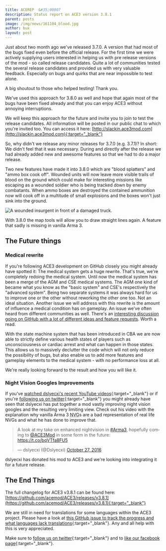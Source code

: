 ```yaml
---
title: ACEREP  &#35;00007
description: Status report on ACE3 version 3.8.1
parent: posts
image: /img/news/161104_blood.jpg
author: bux
layout: post
---
```


Just about two month ago we've released 3.7.0. A version that had most of the bugs fixed even before the official release. For the first time we were actively supplying users interested in helping us with pre release versions of the mod - so called release candidates. Quite a lot of communities tested the several release candidates and provided us with very valuable feedback. Especially on bugs and quirks that are near impossible to test alone.

<!--more-->

A big shoutout to those who helped testing! Thank you.

We've used this approach for 3.8.0 as well and hope that again most of the bugs have been fixed already and that you can enjoy ACE3 without annoying interruptions.

We will keep this approach for the future and invite you to join to test the release candidates. All information will be posted in our public chat to which you're invited too. You can access it here: [http://slackin.ace3mod.com](http://slackin.ace3mod.com){:target="_blank"} 

So, why didn't we release any minor releases for 3.7.0 (e.g. 3.7.1)? In short: We didn't feel that it was necessary. During and directly after the release we had already added new and awesome features so that we had to do a major release.

Two new features have made it into 3.8.0 which are "blood splatters" and "ammo box cook off".
Wounded units will now leave more visible trails of blood on the ground which could make for interesting missions like escaping as a wounded soldier who is being tracked down by enemy combatants.
When ammo boxes are destroyed the contained ammunition now will cook off in a multitude of small explosions and the boxes won't just sink into the ground.

<div class="row">
    <div class="small-12 columns">
        <img src="{{site.baseUrl}}/img/news/161104_blood.jpg" alt="A wounded insurgent in front of a damaged truck."/>
    </div>
</div>

With 3.8.0 the map tools will allow you to draw straight lines again. A feature that sadly is missing in vanilla Arma 3.

## The Future things

### Medical rewrite

If you're following ACE3 development on GitHub closely you might already have spotted it: The medical system gets a huge rewrite. That's true, we're completely redoing the medical system. Until now the medical system has been a merge of the AGM and CSE medical systems. The AGM one kind of became what you know as the "basic system" and CSE's respectively the "advanced system". Being two separate systems it was always hard for us to improve one or the other without reworking the other one too. Not an ideal situation. Another issue we will address with this rewrite is the amount of influence a medical condition has on gameplay. An issue we've often heard from different communities as well. There's an [interesting discussion going on GitHub with a lot of different ideas and feature requests](https://github.com/acemod/ACE3/issues/3134{:target="_blank"}). Worth a read.

With the state machine system that has been introduced in CBA we are now able to strictly define various health states of players such as unconsciousness or cardiac arrest and what can happen in those states. This allows us to massively declutter the code which will not only reduce the possibility of bugs, but also enable us to add more features and gameplay elements to the medical system - with no performance loss at all.

We're really looking forward to the result and how you will like it.

### Night Vision Googles Improvements

If you've [watched dslyecxi's recent YouTube videos](https://www.youtube.com/user/Dslyecxi){:target="_blank"} or if you're [following us on twitter](https://twitter.com/intent/follow?screen_name=ace3mod&tw_p=followbutton){:target="_blank"} you might already have seen that dslyecxi has put together a mod vastly improving night vision googles and the resulting very limiting view. Check out his video with the explanation why vanilla Arma 3 <abbr title="Night Vision Goggles">NVG</abbr>s are a bad representation of real life NVGs and what he has done to improve that.

<blockquote class="twitter-tweet" data-lang="en"><p lang="en" dir="ltr">A look at my take on enhanced nightvision in <a href="https://twitter.com/hashtag/Arma3?src=hash">#Arma3</a>, hopefully coming to <a href="https://twitter.com/ACE3Mod">@ACE3Mod</a> in some form in the future: <a href="https://t.co/bqVTfa8FU5">https://t.co/bqVTfa8FU5</a></p>&mdash; dslyecxi (@Dslyecxi) <a href="https://twitter.com/Dslyecxi/status/791738476450447360">October 27, 2016</a></blockquote>
<script async src="//platform.twitter.com/widgets.js" charset="utf-8"></script>

dslyecxi has donated his mod to ACE3 and we're looking into integrating it for a future release.

## The End Things

The full changelog for ACE3 v3.8.1 can be found here: [https://github.com/acemod/ACE3/releases/v3.8.1](https://github.com/acemod/ACE3/releases/v3.8.1){:target="_blank"}

We are still in need for translations for some languages within the ACE3 project. Please have a look at [this GitHub issue to track the progress and what languages lack translations](https://github.com/acemod/ACE3/issues/367){:target="_blank"}. Any and all help with this is very appreciated.

Make sure to [follow us on twitter](https://twitter.com/intent/follow?screen_name=ace3mod&tw_p=followbutton){:target="_blank"} and to [like our facebook page](https://www.facebook.com/ACE3Mod/){:target="_blank"}.

